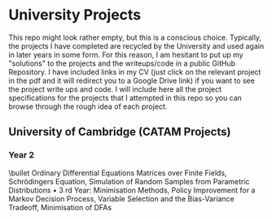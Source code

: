 # University Projects
This repo might look rather empty, but this is a conscious choice. Typically, the projects I have completed are recycled by the University and used again in later years in some form. For this reason, I am hesitant to put up my "solutions" to the projects and the writeups/code in a public GitHub Repository. I have included links in my CV (just click on the relevant project in the pdf and it will redirect you to a Google Drive link) if you want to see the project write ups and code. I will include here all the project specifications for the projects that I attempted in this repo so you can browse through the rough idea of each project.

## University of Cambridge (CATAM Projects)
### Year 2
\bullet Ordinary Differential Equations
Matrices over Finite Fields, Schrödingers Equation,
Simulation of Random Samples from Parametric Distributions
• 3
rd Year: Minimisation Methods, Policy Improvement for a Markov Decision
Process, Variable Selection and the Bias-Variance Tradeoff, Minimisation of
DFAs

